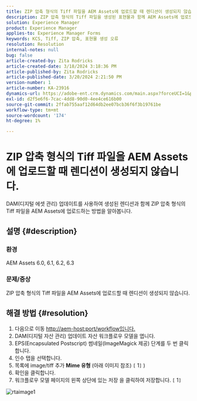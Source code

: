```yaml
---
title: ZIP 압축 형식의 Tiff 파일을 AEM Assets에 업로드할 때 렌디션이 생성되지 않습니다.
description: ZIP 압축 형식의 Tiff 파일을 생성된 표현물과 함께 AEM Assets에 업로드하는 방법을 알아봅니다.
solution: Experience Manager
product: Experience Manager
applies-to: Experience Manager Forms
keywords: KCS, Tiff, ZIP 압축, 표현물 생성 오류
resolution: Resolution
internal-notes: null
bug: false
article-created-by: Zita Rodricks
article-created-date: 3/18/2024 3:18:36 PM
article-published-by: Zita Rodricks
article-published-date: 3/20/2024 2:21:50 PM
version-number: 1
article-number: KA-23916
dynamics-url: https://adobe-ent.crm.dynamics.com/main.aspx?forceUCI=1&pagetype=entityrecord&etn=knowledgearticle&id=9b0508c6-3ae5-ee11-904d-6045bd006079
exl-id: d2f5e6f6-7cac-4dd8-90d0-4ee4ce616b00
source-git-commit: 2ffab755aaf12d64db2ee07bcb36f6f3b19761be
workflow-type: tm+mt
source-wordcount: '174'
ht-degree: 1%

---
```


# ZIP 압축 형식의 Tiff 파일을 AEM Assets에 업로드할 때 렌디션이 생성되지 않습니다.


DAM(디지털 에셋 관리) 업데이트를 사용하여 생성된 렌디션과 함께 ZIP 압축 형식의 Tiff 파일을 AEM Assets에 업로드하는 방법을 알아봅니다.

## 설명 {#description}


### 환경

AEM Assets 6.0, 6.1, 6.2, 6.3

### 문제/증상

ZIP 압축 형식의 Tiff 파일을 AEM Assets에 업로드할 때 렌디션이 생성되지 않습니다.


## 해결 방법 {#resolution}


1. 다음으로 이동 [http://aem-host:port/workflow입니다.](http://aem-host:port/workflow입니다.)
2. DAM(디지털 자산 관리) 업데이트 자산 워크플로우 모델을 엽니다.
3. EPS(Encapsulated Postscript) 썸네일(ImageMagick 제공) 단계를 두 번 클릭합니다.
4. 인수 탭을 선택합니다.
5. 목록에 image/tiff 추가 <b>Mime 유형</b> (아래 이미지 참조) `[` 1`]` )
6. 확인을 클릭합니다.
7. 워크플로우 모델 페이지의 왼쪽 상단에 있는 저장 을 클릭하여 저장합니다. `[` 1`]`


![rtaimage1](https://helpx.adobe.com/content/dam/help/en/experience-manager/kb/Tiffs-with-ZIP-Compression-do-not-get-renditions-generated-AEM-Assets/jcr%3acontent/main-pars/procedure/proc_par/step_4/step_par/image/rtaimage1.png)
